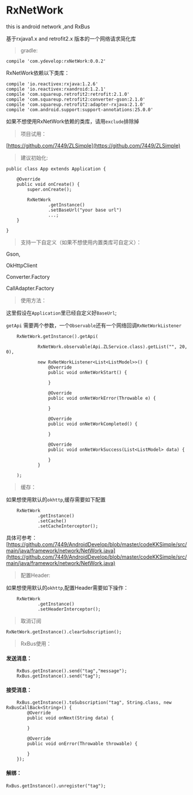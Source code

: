 # RxNetWork
this is android network ,and RxBus

基于rxjava1.x and retrofit2.x 版本的一个网络请求简化库

> gradle:

	compile 'com.ydevelop:rxNetWork:0.0.2'


RxNetWork依赖以下类库：

    compile 'io.reactivex:rxjava:1.2.6'
    compile 'io.reactivex:rxandroid:1.2.1'
    compile 'com.squareup.retrofit2:retrofit:2.1.0'
    compile 'com.squareup.retrofit2:converter-gson:2.1.0'
    compile 'com.squareup.retrofit2:adapter-rxjava:2.1.0'
    compile 'com.android.support:support-annotations:25.0.0'

如果不想使用RxNetWork依赖的类库，请用`exclude`排除掉


> 项目试用：

[https://github.com/7449/ZLSimple](https://github.com/7449/ZLSimple)


> 建议初始化:

	public class App extends Application {
	
	    @Override
	    public void onCreate() {
	        super.onCreate();
	        
	        RxNetWork
	                .getInstance()
	                .setBaseUrl("your base url")
					...;
	    }
	
	}


> 支持一下自定义（如果不想使用内置类库可自定义）：

Gson,

OkHttpClient

Converter.Factory

CallAdapter.Factory


> 使用方法：

这里假设在`Application`里已经自定义好`BaseUrl`;

`getApi` 需要两个参数，一个`Observable`还有一个网络回调`RxNetWorkListener`


        RxNetWork.getInstance().getApi(

                RxNetWork.observable(Api.ZLService.class).getList("", 20, 0),

                new RxNetWorkListener<List<ListModel>>() {
                    @Override
                    public void onNetWorkStart() {
                        
                    }

                    @Override
                    public void onNetWorkError(Throwable e) {

                    }

                    @Override
                    public void onNetWorkCompleted() {

                    }

                    @Override
                    public void onNetWorkSuccess(List<ListModel> data) {

                    }
                }

        );



> 缓存：

如果想使用默认的`okhttp`,缓存需要如下配置

        RxNetWork
                .getInstance()
                .setCache()
                .setCacheInterceptor();

具体可参考：[https://github.com/7449/AndroidDevelop/blob/master/codeKKSimple/src/main/java/framework/network/NetWork.java](https://github.com/7449/AndroidDevelop/blob/master/codeKKSimple/src/main/java/framework/network/NetWork.java)


> 配置Header:

如果想使用默认的`okhttp`,配置Header需要如下操作：

        RxNetWork
                .getInstance()
                .setHeaderInterceptor();

> 取消订阅

	RxNetWork.getInstance().clearSubscription();

> RxBus使用：


#### 发送消息：

        RxBus.getInstance().send("tag","message");
        RxBus.getInstance().send("tag");

#### 接受消息：

        RxBus.getInstance().toSubscription("tag", String.class, new RxBusCallBack<String>() {
            @Override
            public void onNext(String data) {
                
            }

            @Override
            public void onError(Throwable throwable) {

            }
        });

#### 解绑：

	RxBus.getInstance().unregister("tag");




